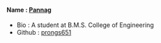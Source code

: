 #### Name : [Pannag](https://github.com/prongs651)
- Bio : A student at B.M.S. College of Engineering
- Github : [prongs651](https://github.com/prongs651)
